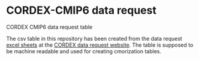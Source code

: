 # CORDEX-CMIP6 data request

CORDEX CMIP6 data request table

The csv table in this repository has been created from the data request [excel sheets](https://cordex.org/wp-content/uploads/2022/03/CORDEX_CMIP6_Atmosphere_Variable_List.xlsx) at the [CORDEX data request website](https://cordex.org/experiment-guidelines/cordex-cmip6/data-request/). The table is supposed to be machine readable and used for creating cmorization tables.
